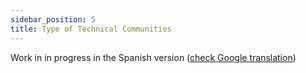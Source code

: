 ```yaml
---
sidebar_position: 5
title: Type of Technical Communities
---
```


Work in in progress in the Spanish version ([check Google translation](https://www-rauljimenez-info.translate.goog/es/docs/communities/types-of-technical-communities?_x_tr_sl=es&_x_tr_tl=en&_x_tr_hl=en&_x_tr_pto=wapp))